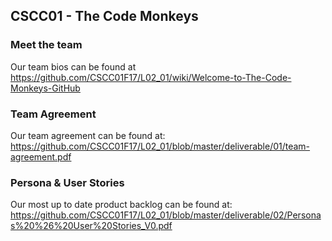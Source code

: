## CSCC01 - The Code Monkeys

### Meet the team
Our team bios can be found at https://github.com/CSCC01F17/L02_01/wiki/Welcome-to-The-Code-Monkeys-GitHub

### Team Agreement
Our team agreement can be found at: https://github.com/CSCC01F17/L02_01/blob/master/deliverable/01/team-agreement.pdf

### Persona & User Stories
Our most up to date product backlog can be found at: https://github.com/CSCC01F17/L02_01/blob/master/deliverable/02/Personas%20%26%20User%20Stories_V0.pdf
